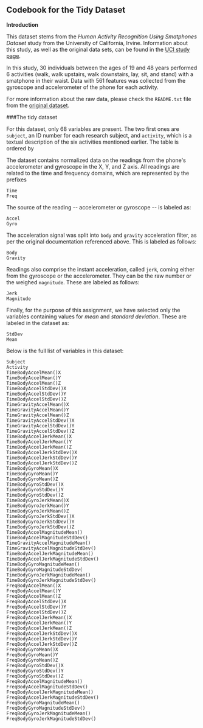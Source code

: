 ## Codebook for the Tidy Dataset

**Introduction**

This dataset stems from the *Human Activity Recognition Using Smatphones Dataset* study from the University of California, Irvine. Information about this study, as well as the original data sets, can be found in the [UCI study page](http://archive.ics.uci.edu/ml/datasets/Human+Activity+Recognition+Using+Smartphones).

In this study, 30 individuals between the ages of 19 and 48 years performed 6 activities (walk, walk upstairs, walk downstairs, lay, sit, and stand) with a smatphone in their waist. Data with 561 features was collected from the gyroscope and accelerometer of the phone for each activity.

For more information about the raw data, please check the `README.txt` file from the [original dataset](http://archive.ics.uci.edu/ml/machine-learning-databases/00240/).

###The tidy dataset

For this dataset, only 68 variables are present. The two first ones are `subject`, an ID number for each research subject, and `activity`, which is a textual description of the six activities mentioned earlier. The table is ordered by 

The dataset contains normalized data on the readings from the phone's accelerometer and gyroscope in the X, Y, and Z axis. All readings are related to the time and frequency domains, which are represented by the prefixes
```
Time
Freq
```

The source of the reading -- accelerometer or gyroscope -- is labeled as:
```
Accel
Gyro
```

The acceleration signal was split into `body` and `gravity` acceleration filter, as per the original documentation referenced above. This is labeled as follows:
```
Body
Gravity
```

Readings also comprise the instant acceleration, called `jerk`, coming either from the gyroscope or the accelerometer. They can be the raw number or the weighed `magnitude`. These are labeled as follows:

```
Jerk
Magnitude
```

Finally, for the purpose of this assignment, we have selected only the variables containing values for *mean* and *standard deviation*. These are labeled in the dataset as:

```
StdDev
Mean
```

Below is the full list of variables in this dataset:

```
Subject
Activity                              
TimeBodyAccelMean()X
TimeBodyAccelMean()Y
TimeBodyAccelMean()Z
TimeBodyAccelStdDev()X
TimeBodyAccelStdDev()Y
TimeBodyAccelStdDev()Z
TimeGravityAccelMean()X
TimeGravityAccelMean()Y
TimeGravityAccelMean()Z
TimeGravityAccelStdDev()X
TimeGravityAccelStdDev()Y
TimeGravityAccelStdDev()Z
TimeBodyAccelJerkMean()X
TimeBodyAccelJerkMean()Y
TimeBodyAccelJerkMean()Z
TimeBodyAccelJerkStdDev()X
TimeBodyAccelJerkStdDev()Y
TimeBodyAccelJerkStdDev()Z
TimeBodyGyroMean()X
TimeBodyGyroMean()Y
TimeBodyGyroMean()Z
TimeBodyGyroStdDev()X
TimeBodyGyroStdDev()Y
TimeBodyGyroStdDev()Z
TimeBodyGyroJerkMean()X
TimeBodyGyroJerkMean()Y
TimeBodyGyroJerkMean()Z
TimeBodyGyroJerkStdDev()X
TimeBodyGyroJerkStdDev()Y
TimeBodyGyroJerkStdDev()Z
TimeBodyAccelMagnitudeMean()
TimeBodyAccelMagnitudeStdDev()
TimeGravityAccelMagnitudeMean()
TimeGravityAccelMagnitudeStdDev()
TimeBodyAccelJerkMagnitudeMean()
TimeBodyAccelJerkMagnitudeStdDev()
TimeBodyGyroMagnitudeMean()
TimeBodyGyroMagnitudeStdDev(
TimeBodyGyroJerkMagnitudeMean()
TimeBodyGyroJerkMagnitudeStdDev()
FreqBodyAccelMean()X
FreqBodyAccelMean()Y
FreqBodyAccelMean()Z
FreqBodyAccelStdDev()X
FreqBodyAccelStdDev()Y
FreqBodyAccelStdDev()Z
FreqBodyAccelJerkMean()X
FreqBodyAccelJerkMean()Y
FreqBodyAccelJerkMean()Z
FreqBodyAccelJerkStdDev()X
FreqBodyAccelJerkStdDev()Y
FreqBodyAccelJerkStdDev()Z
FreqBodyGyroMean()X
FreqBodyGyroMean()Y
FreqBodyGyroMean()Z
FreqBodyGyroStdDev()X
FreqBodyGyroStdDev()Y
FreqBodyGyroStdDev()Z
FreqBodyAccelMagnitudeMean()
FreqBodyAccelMagnitudeStdDev()
FreqBodyAccelJerkMagnitudeMean()
FreqBodyAccelJerkMagnitudeStdDev()
FreqBodyGyroMagnitudeMean()
FreqBodyGyroMagnitudeStdDev()
FreqBodyGyroJerkMagnitudeMean()
FreqBodyGyroJerkMagnitudeStdDev()
```


